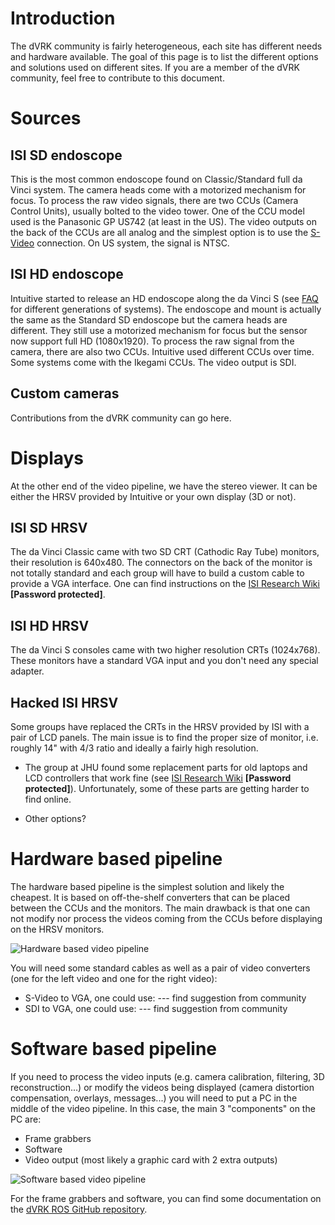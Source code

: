 # Introduction

The dVRK community is fairly heterogeneous, each site has different needs and hardware available.  The goal of this page is to list the different options and solutions used on different sites.  If you are a member of the dVRK community, feel free to contribute to this document.

# Sources

## ISI SD endoscope

This is the most common endoscope found on Classic/Standard full da Vinci system.  The camera heads come with a motorized mechanism for focus.  To process the raw video signals, there are two CCUs (Camera Control Units), usually bolted to the video tower.  One of the CCU model used is the Panasonic GP US742 (at least in the US).   The video outputs on the back of the CCUs are all analog and the simplest option is to use the [S-Video](https://www.lifewire.com/s-video-definition-1082148) connection.  On US system, the signal is NTSC.

## ISI HD endoscope

Intuitive started to release an HD endoscope along the da Vinci S (see [FAQ](jhu-dvrk/sawIntuitiveResearchKit/wiki/FAQ) for different generations of systems).  The endoscope and mount is actually the same as the Standard SD endoscope but the camera heads are different.  They still use a motorized mechanism for focus but the sensor now support full HD (1080x1920).  To process the raw signal from the camera, there are also two CCUs.  Intuitive used different CCUs over time.  Some systems come with the Ikegami CCUs.  The video output is SDI.

## Custom cameras

Contributions from the dVRK community can go here.
 
# Displays

At the other end of the video pipeline, we have the stereo viewer.  It can be either the HRSV provided by Intuitive or your own display (3D or not).

## ISI SD HRSV

The da Vinci Classic came with two SD CRT (Cathodic Ray Tube) monitors, their resolution is 640x480.  The connectors on the back of the monitor is not totally standard and each group will have to build a custom cable to provide a VGA interface.   One can find instructions on the [ISI Research Wiki](https://research.intusurg.com/index.php/DVRK:Topics:StereoViewer) **[Password protected]**.
 
## ISI HD HRSV

The da Vinci S consoles came with two higher resolution CRTs (1024x768).  These monitors have a standard VGA input and you don't need any special adapter.

## Hacked ISI HRSV

Some groups have replaced the CRTs in the HRSV provided by ISI with a pair of LCD panels.  The main issue is to find the proper size of monitor, i.e. roughly 14" with 4/3 ratio and ideally a fairly high resolution.

  * The group at JHU found some replacement parts for old laptops and LCD controllers that work fine (see [ISI Research Wiki](https://research.intusurg.com/index.php/DVRK:Topics:StereoViewerLCD) **[Password protected]**).  Unfortunately, some of these parts are getting harder to find online.

  * Other options?

# Hardware based pipeline

The hardware based pipeline is the simplest solution and likely the cheapest.  It is based on off-the-shelf converters that can be placed between the CCUs and the monitors.  The main drawback is that one can not modify nor process the videos coming from the CCUs before displaying on the HRSV monitors.

![Hardware based video pipeline](/jhu-dvrk/sawIntuitiveResearchKit/wiki/video-pipeline-hardware.png)

You will need some standard cables as well as a pair of video converters (one for the left video and one for the right video):
 * S-Video to VGA, one could use: --- find suggestion from community
 * SDI to VGA, one could use: --- find suggestion from community

# Software based pipeline 

If you need to process the video inputs (e.g. camera calibration, filtering, 3D reconstruction...) or modify the videos being displayed (camera distortion compensation, overlays, messages...) you will need to put a PC in the middle of the video pipeline.   In this case, the main 3 "components" on the PC are:
 * Frame grabbers
 * Software
 * Video output (most likely a graphic card with 2 extra outputs)

![Software based video pipeline](/jhu-dvrk/sawIntuitiveResearchKit/wiki/video-pipeline-software.png)

For the frame grabbers and software, you can find some documentation on the [dVRK ROS GitHub repository](https://github.com/jhu-dvrk/dvrk-ros/blob/master/dvrk_robot/video.md).